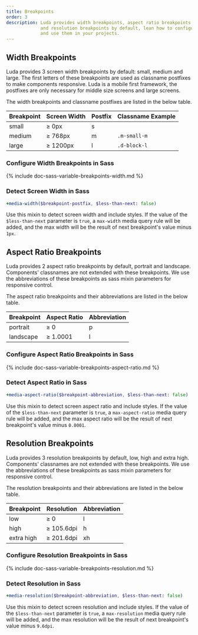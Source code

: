 ```yaml
---
title: Breakpoints
order: 3
description: Luda provides width breakpoints, aspect ratio breakpoints
             and resolution breakpoints by default, lean how to configure
             and use them in your projects. 
---
```


## Width Breakpoints

Luda provides 3 screen width breakpoints by default:
small, medium and large. The first letters of these breakpoints are
used as classname postfixes to make components responsive.
Luda is a mobile first framework, the postfixes are only necessary for
middle size screens and large screens.

The width breakpoints and classname postfixes are listed in the below table.

<div class="table table-nowrap table-border">
  <table>
    <thead>
      <tr>
        <th>Breakpoint</th>
        <th>Screen Width</th>
        <th>Postfix</th>
        <th>Classname Example</th>
      </tr>
    </thead>
    <tbody>
      <tr>
        <td>small</td>
        <td>≥ 0px</td>
        <td>s</td>
        <td></td>
      </tr>
      <tr>
        <td>medium</td>
        <td>≥ 768px</td>
        <td>m</td>
        <td><code class="bc-none">.m-small-m</code></td>
      </tr>
      <tr>
        <td>large</td>
        <td>≥ 1200px</td>
        <td>l</td>
        <td><code class="bc-none">.d-block-l</code></td>
      </tr>
    </tbody>
  </table>
</div>

### Configure Width Breakpoints in Sass

{% include doc-sass-variable-breakpoints-width.md %}

### Detect Screen Width in Sass

``` sass
+media-width($breakpoint-postfix, $less-than-next: false)
```

Use this mixin to detect screen width and include styles.
If the value of the `$less-than-next` parameter is `true`,
a `max-width` media query rule will be added, and the max width
will be the result of next breakpoint's value minus `1px`.

## Aspect Ratio Breakpoints

Luda provides 2 aspect ratio breakpoints by default,
portrait and landscape. Components' classnames are
not extended with these breakpoints.
We use the abbreviations of these breakpoints as sass mixin parameters
for responsive control.

The aspect ratio breakpoints and their abbreviations are listed in the below table.

<div class="table table-nowrap table-border">
  <table>
    <thead>
      <tr>
        <th>Breakpoint</th>
        <th>Aspect Ratio</th>
        <th>Abbreviation</th>
      </tr>
    </thead>
    <tbody>
      <tr>
        <td>portrait</td>
        <td>≥ 0</td>
        <td>p</td>
      </tr>
      <tr>
        <td>landscape</td>
        <td>≥ 1.0001</td>
        <td>l</td>
      </tr>
    </tbody>
  </table>
</div>

### Configure Aspect Ratio Breakpoints in Sass

{% include doc-sass-variable-breakpoints-aspect-ratio.md %}

### Detect Aspect Ratio in Sass

``` sass
+media-aspect-ratio($breakpoint-abbreviation, $less-than-next: false)
```

Use this mixin to detect screen aspect ratio and include styles.
If the value of the `$less-than-next` parameter is `true`,
a `max-aspect-ratio` media query rule will be added,
and the max aspect ratio will be the result of
next breakpoint's value minus `0.0001`.

## Resolution Breakpoints

Luda provides 3 resolution breakpoints by default,
low, high and extra high. Components' classnames
are not extended with these breakpoints.
We use the abbreviations of these breakpoints as sass mixin parameters
for responsive control.

The resolution breakpoints and their abbreviations are listed in the below table.

<div class="table table-nowrap table-border">
  <table>
    <thead>
      <tr>
        <th>Breakpoint</th>
        <th>Resolution</th>
        <th>Abbreviation</th>
      </tr>
    </thead>
    <tbody>
      <tr>
        <td>low</td>
        <td>≥ 0</td>
        <td>l</td>
      </tr>
      <tr>
        <td>high</td>
        <td>≥ 105.6dpi</td>
        <td>h</td>
      </tr>
      <tr>
        <td>extra high</td>
        <td>≥ 201.6dpi</td>
        <td>xh</td>
      </tr>
    </tbody>
  </table>
</div>

### Configure Resolution Breakpoints in Sass

{% include doc-sass-variable-breakpoints-resolution.md %}

### Detect Resolution in Sass

``` sass
+media-resolution($breakpoint-abbreviation, $less-than-next: false)
```

Use this mixin to detect screen resolution and include styles.
If the value of the `$less-than-next` parameter is `true`,
a `max-resolution` media query rule will be added,
and the max resolution will be the result of
next breakpoint's value minus `9.6dpi`.